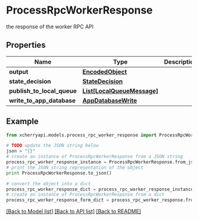 # ProcessRpcWorkerResponse

the response of the worker RPC API

## Properties

Name | Type | Description | Notes
------------ | ------------- | ------------- | -------------
**output** | [**EncodedObject**](EncodedObject.md) |  | [optional] 
**state_decision** | [**StateDecision**](StateDecision.md) |  | 
**publish_to_local_queue** | [**List[LocalQueueMessage]**](LocalQueueMessage.md) |  | [optional] 
**write_to_app_database** | [**AppDatabaseWrite**](AppDatabaseWrite.md) |  | [optional] 

## Example

```python
from xcherryapi.models.process_rpc_worker_response import ProcessRpcWorkerResponse

# TODO update the JSON string below
json = "{}"
# create an instance of ProcessRpcWorkerResponse from a JSON string
process_rpc_worker_response_instance = ProcessRpcWorkerResponse.from_json(json)
# print the JSON string representation of the object
print ProcessRpcWorkerResponse.to_json()

# convert the object into a dict
process_rpc_worker_response_dict = process_rpc_worker_response_instance.to_dict()
# create an instance of ProcessRpcWorkerResponse from a dict
process_rpc_worker_response_form_dict = process_rpc_worker_response.from_dict(process_rpc_worker_response_dict)
```
[[Back to Model list]](../README.md#documentation-for-models) [[Back to API list]](../README.md#documentation-for-api-endpoints) [[Back to README]](../README.md)


